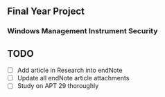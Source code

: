 ## Final Year Project
### Windows Management Instrument Security

## TODO
- [ ] Add article in Research into endNote
- [ ] Update all endNote article attachments
- [ ] Study on APT 29 thoroughly 
